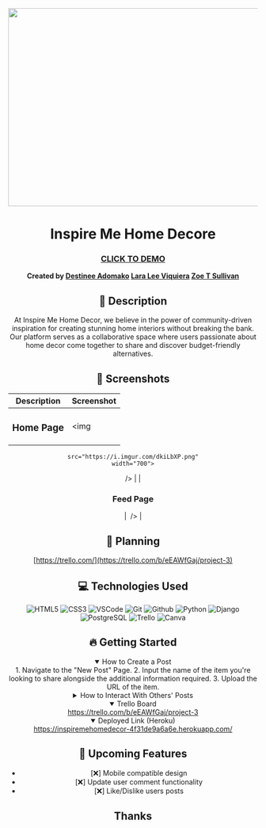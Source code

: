 <div id="header" align="center">

  <img src="https://i.imgur.com/87lfv78.png" width="800" height="400">

<div id="description" align="center">

# Inspire Me Home Decore

 ### [CLICK TO DEMO](https://inspiremehomedecor-4f31de9a6a6e.herokuapp.com/)

**Created by [Destinee Adomako](https://www.linkedin.com/in/destineeadomako/) [Lara Lee Viquiera](https://www.linkedin.com/in/laraviquiera/) [Zoe T Sullivan](https://www.linkedin.com/in/zoetsullivan/)**

## 📝 Description
At Inspire Me Home Decor, we believe in the power of community-driven inspiration for creating stunning home interiors without breaking the bank. Our platform serves as a collaborative space where users passionate about home decor come together to share and discover budget-friendly alternatives.
</div>

## :camera_flash: Screenshots 

  |   Description | Screenshot | 
  |:-------------:| -----------|
  | <h3>Home Page</h3> | <img
    src="https://i.imgur.com/dkiLbXP.png"
    width="700">
  /> |
  | <h3 align="center">Feed Page</h3> | <img
    src="">
  /> |

## 🤔 Planning

[https://trello.com/](https://trello.com/b/eEAWfGaj/project-3)

## 💻 Technologies Used
![HTML5](https://img.shields.io/badge/-HTML5-05122A?style=flat&logo=html5)
![CSS3](https://img.shields.io/badge/-CSS-05122A?style=flat&logo=css3)
![VSCode](https://img.shields.io/badge/-VS_Code-05122A?style=flat&logo=visualstudio)
![Git](https://img.shields.io/badge/-Git-05122A?style=flat&logo=git)
![Github](https://img.shields.io/badge/-GitHub-05122A?style=flat&logo=github)
![Python](https://img.shields.io/badge/-Python-05122A?style=flat&logo=python)
![Django](https://img.shields.io/badge/-Django-05122A?style=flat&logo=django)
![PostgreSQL](https://img.shields.io/badge/-PostgreSQL-05122A?style=flat&logo=postgresql)
![Trello](https://img.shields.io/badge/-Trello-05122A?style=flat&logo=trello)
![Canva](https://img.shields.io/badge/-Canva-05122A?style=flat&logo=canva)

## :fire: Getting Started

<details open>
  <summary> How to Create a Post </summary>
    1. Navigate to the "New Post" Page.
    2. Input the name of the item you're looking to share alongside the additional information required.
    3. Upload the URL of the item. 
</details>

<details>
  <summary> How to Interact With Others' Posts </summary>
    1. Users may comment on a post in order to share any dupes that they may have found for that particulat item.
    2. Click on "Add Dupe" and continue to input the information required. 
    NOTE: Don't forget to upload a photo of the dupe! Open the photo in a new tab, than copy image link.
</details>

<details open>
  <summary> Trello Board </summary>
  <a href="https://trello.com/b/eEAWfGaj/project-3"
    > https://trello.com/b/eEAWfGaj/project-3 </a
  >
</details>

<details open>
  <summary> Deployed Link (Heroku) </summary>
  <a href="https://inspiremehomedecor-4f31de9a6a6e.herokuapp.com/"
    > https://inspiremehomedecor-4f31de9a6a6e.herokuapp.com/ </a
  >
</details>

## :satellite: Upcoming Features
 - [:x:] Mobile compatible design
 - [:x:] Update user comment functionality
 - [:x:] Like/Dislike users posts



## Thanks
